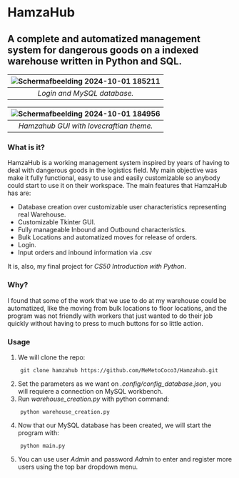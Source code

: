 # HamzaHub
## A complete and automatized management system for dangerous goods on a indexed warehouse written in Python and SQL.

| ![Schermafbeelding 2024-10-01 185211](https://github.com/user-attachments/assets/14bfa90c-7b17-4a9d-8a5b-72bf4b175eb0) | 
|:--:| 
| *Login and MySQL database.* |

| ![Schermafbeelding 2024-10-01 184956](https://github.com/user-attachments/assets/94c41385-5545-4cf4-affd-2d0344bce5af) | 
|:--:| 
| *Hamzahub GUI with lovecraftian theme.* |

### What is it?
HamzaHub is a working management system inspired by years of having to deal with dangerous goods in the logistics field. My main objective was make it fully functional, easy to use and easily customizable so anybody could start to use it on their workspace. The main features that HamzaHub has are:
- Database creation over customizable user characteristics representing real Warehouse. 
- Customizable Tkinter GUI.
- Fully manageable Inbound and Outbound characteristics. 
- Bulk Locations and automatized moves for release of orders. 
- Login.
- Input orders and inbound information via .csv

It is, also, my final project for *CS50 Introduction with Python*.

### Why?
I found that some of the work that we use to do at my warehouse could be automatized, like the moving from bulk locations to floor locations, and the program was not friendly with workers that just wanted to do their job quickly without having to press to much buttons for so little action. 

### Usage
1. We will clone the repo: 
```shell
    git clone hamzahub https://github.com/MeMetoCoco3/Hamzahub.git
```
2. Set the parameters as we want on *.config/config_database.json*, you will requiere a connection on MySQL workbench.
3. Run *warehouse_creation.py* with python command:
```shell
    python warehouse_creation.py 
```
4. Now that our MySQL database has been created, we will start the program with:
```shell
    python main.py
```
5. You can use user *Admin* and password *Admin* to enter and register more users using the top bar dropdown menu.


